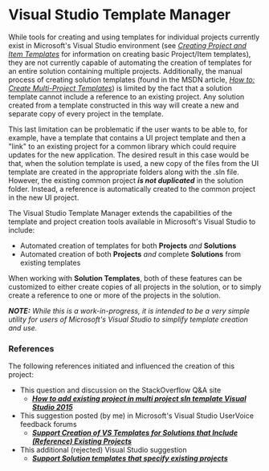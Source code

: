 # Visual Studio Template Manager

While tools for creating and using templates for individual projects currently exist in Microsoft's Visual Studio environment (see *[Creating Project and Item Templates](https://msdn.microsoft.com/en-us/library/ms247121.aspx?f=255&MSPPError=-2147217396)* for information on creating basic Project/Item templates), they are not currently capable of automating the creation of templates for an entire solution containing multiple projects.  Additionally, the manual process of creating solution templates (found in the MSDN article, *[How to: Create Multi-Project Templates](https://msdn.microsoft.com/en-us/library/ms185308.aspx?f=255&MSPPError=-2147217396)*) is limited by the fact that a solution template cannot include a reference to an existing project.  Any solution created from a template constructed in this way will create a new and separate copy of every project in the template.

This last limitation can be problematic if the user wants to be able to, for example, have a template that contains a UI project template and then a "link" to an existing project for a common library which could require updates for the new application. The desired result in this case would be that, when the solution template is used, a new copy of the files from the UI template are created in the appropriate folders along with the .sln file. However, the existing common project ***is not duplicated*** in the solution folder. Instead, a reference is automatically created to the common project in the new UI project.

The Visual Studio Template Manager extends the capabilities of the template and project creation tools available in Microsoft's Visual Studio to include:

* Automated creation of templates for both **Projects** *and* **Solutions**
* Automated creation of both **Projects** *and* complete **Solutions** from existing templates

When working with **Solution Templates**, both of these features can be customized to either create copies of all projects in the solution, or to simply create a reference to one or more of the projects in the solution.

***NOTE:** While this is a work-in-progress, it is intended to be a very simple utility for users of Microsoft's Visual Studio to simplify template creation and use.*

### References
The following references initiated and influenced the creation of this project:
* This question and discussion on the StackOverflow Q&A site
  * _**[How to add existing project in multi project sln template Visual Studio 2015](https://stackoverflow.com/questions/40537834/how-to-add-existing-project-in-multi-project-sln-template-visual-studio-2015)**_
* This suggestion posted (by me) in Microsoft's Visual Studio UserVoice feedback forums
  * _**[Support Creation of VS Templates for Solutions that Include (Reference) Existing Projects](https://visualstudio.uservoice.com/forums/121579-visual-studio-ide/suggestions/33281728-support-creation-of-vs-templates-for-solutions-tha)**_
* This additional (rejected) Visual Studio suggestion
  * _**[Support Solution templates that specify existing projects](https://visualstudio.uservoice.com/forums/121579-visual-studio-ide/suggestions/17137615-support-solution-templates-that-specify-existing-p)**_
